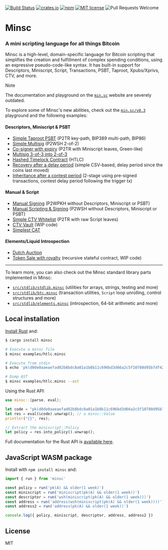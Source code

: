 [![Build Status](https://github.com/shesek/minsc/actions/workflows/rust.yml/badge.svg)](https://github.com/shesek/minsc/actions/workflows/rust.yml)
[![crates.io](https://img.shields.io/crates/v/minsc.svg)](https://crates.io/crates/minsc)
[![npm](https://img.shields.io/npm/v/minsc.svg?color=blue)](https://www.npmjs.com/package/minsc)
[![MIT license](https://img.shields.io/github/license/shesek/minsc.svg?color=yellow)](https://github.com/shesek/minsc/blob/master/LICENSE)
![Pull Requests Welcome](https://img.shields.io/badge/PRs-welcome-brightgreen.svg)

# Minsc

### A mini scripting language for all things Bitcoin

Minsc is a high-level, domain-specific language for Bitcoin scripting that simplifies the creation and fulfillment of complex spending conditions, using an expressive pseudo-code-like syntax. It has built-in support for Descriptors, Miniscript, Script, Transactions, PSBT, Taproot, Xpubs/Xprivs, CTV, and more.

> [!NOTE]
> The documentation and playground on the [`min.sc`](https://min.sc/) website are severely outdated.
>
> To explore some of Minsc's new abilities, check out the [`min.sc/v0.3`](https://min.sc/v0.3/) playground and the following examples:
>
> #### Descriptors, Miniscript & PSBT
> - [Simple Taproot PSBT](https://min.sc/v0.3/#github=examples/taproot-psbt-simple.minsc) (P2TR key-path, BIP389 multi-path, BIP86)
> - [Simple Multisig](https://min.sc/v0.3/#github=examples/multisig-simple.minsc) (P2WSH 2-of-2)
> - [Co-signer with expiry](https://min.sc/v0.3/#github=examples/cosigner-with-expiry.minsc) (P2TR with Miniscript leaves, Green-like)
> - [Multisig 3-of-3 into 2-of-3](https://min.sc/v0.3/#github=examples/3of3-into-2of3.minsc)
> - [Hashed Timelock Contract](https://min.sc/v0.3/#github=examples/htlc.minsc) (HTLC)
> - [Recovery after a delay period](https://min.sc/v0.3/#github=examples/recovery-after-delay.minsc) (simple CSV-based, delay period since the coins last moved)
> - [Inheritance after a contest period](https://min.sc/v0.3/#github=examples/inheritance-after-contest-presigned.minsc) (2-stage using pre-signed transactions, contest delay period following the trigger tx)
>
> #### Manual & Script
> - [Manual Signing](https://min.sc/v0.3/#github=examples/manual-signing-p2wpkh.minsc) (P2WPKH without Descriptors, Miniscript or PSBT)
> - [Manual Scripting & Signing](https://min.sc/v0.3/#github=examples/manual-scripting-signing-p2wsh.minsc) (P2WSH without Descriptors, Miniscript or PSBT)
> - [Simple CTV Whitelist](https://min.sc/v0.3/#github=examples/ctv-simple.minsc) (P2TR with raw Script leaves)
> - [CTV Vault](https://min.sc/v0.3/#github=examples/ctv-vault.minsc) (WIP code)
> - [Simplest CAT](https://min.sc/v0.3/#github=examples/cat-simplest.minsc)
>
> #### Elements/Liquid Introspection
> - [Dutch Auction](https://min.sc/v0.3/#github=examples/elements-dutch-auction.minsc)
> - [Token Sale with royalty](https://min.sc/v0.3/#github=examples/elements-sale-royalty.minsc) (recursive stateful contract, WIP code)
>
> --------
> 
> To learn more, you can also check out the Minsc standard library parts implemented in Minsc:
> - [`src/stdlib/stdlib.minsc`](https://min.sc/v0.3/#github=src/stdlib/stdlib.minsc) (utilities for arrays, strings, testing and more)
> - [`src/stdlib/btc.minsc`](https://min.sc/v0.3/#github=src/stdlib/btc.minsc) (transaction utilities, `Script` loop unrolling, control structures and more)
> - [`src/stdlib/elements.minsc`](https://min.sc/v0.3/#github=src/stdlib/elements.minsc) (introspection, 64-bit arithmetic and more)

<!-- Minsc is a high-level scripting language for expressing Bitcoin Script spending conditions.
It is based on the [Miniscript](http://bitcoin.sipa.be/miniscript/) Policy language,
with additional features and syntactic sugar sprinkled on top, including variables, functions, infix notation, human-readable times and more.

Documentation & live playground are available on the website: https://min.sc 

Support development: [⛓️ on-chain or ⚡ lightning via BTCPay](https://btcpay.shesek.info/) 

## Examples

- A user and a 2FA service need to sign off, but after 90 days the user alone is enough
  ```hack
  pk(user_pk) && (pk(service_pk) || older(90 days))
  ```
  [:arrow_forward: Try it live](https://min.sc/#c=%2F%2F%20A%20user%20and%20a%202FA%20service%20need%20to%20sign%20off%2C%20but%20after%2090%20days%20the%20user%20alone%20is%20enough%0A%0Apk%28user_pk%29%20%26%26%20%28pk%28service_pk%29%20%7C%7C%20older%2890%20days%29%29)

- Traditional preimage-based HTLC
  ```hack
  $redeem = pk(A) && sha256(H);
  $refund = pk(B) && older(10);

  $redeem || $refund
  ```
  [:arrow_forward: Try it live](https://min.sc/#c=%2F%2F%20Traditional%20preimage-based%20HTLC%0A%0A%24redeem%20%3D%20pk%28A%29%20%26%26%20sha256%28H%29%3B%0A%24refund%20%3D%20pk%28B%29%20%26%26%20older%2810%29%3B%0A%0A%24redeem%20%7C%7C%20%24refund)

- Liquid-like federated pegin, with emergency recovery keys that become active after a timeout
  ```hack
  $federation = 4 of [ pk(A), pk(B), pk(C), pk(D), pk(E) ];
  $recovery = 2 of [ pk(F), pk(G), pk(I) ];
  $timeout = older(3 months);

  likely@$federation || ($timeout && $recovery)
  ```
  [:arrow_forward: Try it live](https://min.sc/#c=%2F%2F%20Liquid-like%20federated%20pegin%2C%20with%20emergency%20recovery%20keys%0A%0A%24federation%20%3D%204%20of%20%5B%20pk%28A%29%2C%20pk%28B%29%2C%20pk%28C%29%2C%20pk%28D%29%2C%20pk%28E%29%20%5D%3B%20%0A%24recovery%20%3D%202%20of%20%5B%20pk%28F%29%2C%20pk%28G%29%2C%20pk%28I%29%20%5D%3B%0A%24timeout%20%3D%20older%283%20months%29%3B%0A%0Alikely%40%24federation%20%7C%7C%20%28%24timeout%20%26%26%20%24recovery%29)

- The BOLT #3 received HTLC policy
  ```hack
  fn bolt3_htlc_received($revoke_pk, $local_pk, $remote_pk, $secret, $delay) {
    $success = pk($local_pk) && hash160($secret);
    $timeout = older($delay);

    pk($revoke_pk) || (pk($remote_pk) && ($success || $timeout))
  }

  bolt3_htlc_received(A, B, C, H1, 2 hours)
  ```
  [:arrow_forward: Try it live](https://min.sc/#c=%2F%2F%20The%20BOLT%20%233%20received%20HTLC%20policy%0A%0Afn%20bolt3_htlc_received%28%24revoke_pk%2C%20%24local_pk%2C%20%24remote_pk%2C%20%24secret%2C%20%24delay%29%20%7B%0A%20%20%24success%20%3D%20pk%28%24local_pk%29%20%26%26%20hash160%28%24secret%29%3B%0A%20%20%24timeout%20%3D%20older%28%24delay%29%3B%0A%0A%20%20pk%28%24revoke_pk%29%20%7C%7C%20%28pk%28%24remote_pk%29%20%26%26%20%28%24success%20%7C%7C%20%24timeout%29%29%0A%7D%0A%0Abolt3_htlc_received%28A%2C%20B%2C%20C%2C%20H1%2C%202%20hours%29)

- Advanced 2FA where the user has a 2-of-2 setup and the service provider is a 3-of-4 federation
  ```hack
  fn two_factor($user, $provider, $delay) =
    $user && (likely@$provider || older($delay));

  $user = pk(desktop_pk) && pk(mobile_pk);
  $providers = [ pk(A), pk(B), pk(C), pk(D) ];

  two_factor($user, 3 of $providers, 4 months)
  ```
  [:arrow_forward: Try it live](https://min.sc/#c=%2F%2F%20Two%20factor%20authentication%20with%20a%20timeout%20recovery%20clause%0Afn%20two_factor%28%24user%2C%20%24provider%2C%20%24delay%29%20%3D%20%0A%20%20%24user%20%26%26%20%28likely%40%24provider%20%7C%7C%20older%28%24delay%29%29%3B%0A%0A%2F%2F%202FA%20where%20the%20user%20has%20a%202-of-2%20setup%20and%20the%20provider%20is%20a%203-of-4%20federation%0A%0A%24user%20%3D%20pk%28desktop_pk%29%20%26%26%20pk%28mobile_pk%29%3B%0A%24providers%20%3D%20%5B%20pk%28A%29%2C%20pk%28B%29%2C%20pk%28C%29%2C%20pk%28D%29%20%5D%3B%0A%0Atwo_factor%28%24user%2C%203%20of%20%24providers%2C%204%20months%29)

More examples are available on https://min.sc.-->

## Local installation

[Install Rust](https://rustup.rs/) and:

```bash
$ cargo install minsc

# Execute a minsc file
$ minsc examples/htlc.minsc

# Execute from stdin
$ echo 'pk(d0de0aaeaefad02b8bdc8a01a1b8b11c696bd3d66a2c5f10780d95b7df42645c) && older(1 week)' | minsc -

# Dump AST
$ minsc examples/htlc.minsc --ast
```

Using the Rust API:
```rust
use minsc::{parse, eval};

let code = "pk(d0de0aaeaefad02b8bdc8a01a1b8b11c696bd3d66a2c5f10780d95b7df42645c) && older(1 week)";
let res = eval(&code).unwrap(); // a minsc::Value
println!("{}", res);

// Extract the miniscript::Policy
let policy = res.into_policy().unwrap();
```

Full documentation for the Rust API is [available here](https://docs.rs/minsc/).

## JavaScript WASM package

Install with `npm install minsc` and:

```js
import { run } from 'minsc'

const policy = run('pk(A) && older(1 week)')
const miniscript = run('miniscript(pk(A) && older(1 week))')
const descriptor = run('wsh(miniscript(pk(A) && older(1 week)))')
const address = run('address(wsh(miniscript(pk(A) && older(1 week))))')
const address2 = run('address(pk(A) && older(1 week))')

console.log({ policy, miniscript, descriptor, address, address2 })
```


## License
MIT
